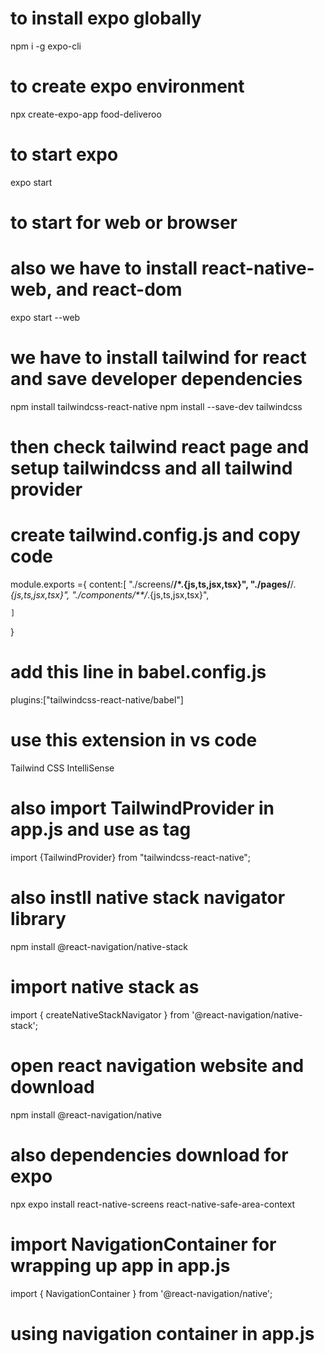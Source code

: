 # to install expo globally
 npm i -g expo-cli

 # to create expo environment 
 npx create-expo-app food-deliveroo

 # to start expo
 expo start 

# to start for web or browser
# also we have to install react-native-web, and react-dom 
 expo start --web

# we have to install tailwind for react and save developer dependencies
npm install tailwindcss-react-native
npm install --save-dev tailwindcss

# then check tailwind react page and setup tailwindcss and all tailwind provider
# create tailwind.config.js and copy code
module.exports ={
    content:[
        "./screens/**/*.{js,ts,jsx,tsx}",
        "./pages/**/*.{js,ts,jsx,tsx}",
        "./components/**/*.{js,ts,jsx,tsx}",

    ]
}

# add this line in babel.config.js
plugins:["tailwindcss-react-native/babel"]

# use this extension in vs code
Tailwind CSS IntelliSense
# also import TailwindProvider in app.js and use as tag
import {TailwindProvider} from "tailwindcss-react-native";
# also instll  native stack navigator library
npm install @react-navigation/native-stack
# import native stack as
import { createNativeStackNavigator } from '@react-navigation/native-stack';



# open react navigation website and download
npm install @react-navigation/native

# also dependencies download for expo
npx expo install react-native-screens react-native-safe-area-context

# import  NavigationContainer for wrapping up app in app.js
import { NavigationContainer } from '@react-navigation/native'; 
# using navigation container in app.js 